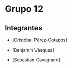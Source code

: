# Grupo 12 

## Integrantes

- [Cristóbal Pérez-Cotapos]

- [Benjamín Vásquez]

- [Sebastían Cavagnaro]